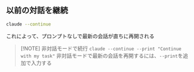 ## 以前の対話を継続
```bash
claude --continue
```

これによって、プロンプトなしで最新の会話が直ちに再開される


> [!NOTE] 非対話モードで続行
> `claude --continue --print "Continue with my task"`
> 非対話モードで最新の会話を再開するには、`--print`を追加で入力する
